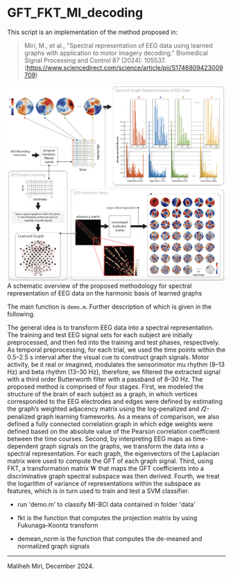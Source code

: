 # GFT_FKT_MI_decoding

 This script is an implementation of the method proposed in:
 
 > Miri, M., et al., "Spectral representation of EEG data using learned graphs with application to motor imagery decoding." Biomedical Signal Processing and Control 87 (2024): 105537.   (https://www.sciencedirect.com/science/article/pii/S1746809423009709)


![A schematic overview of the proposed methodology for spectral representation of EEG data on the harmonic basis of learned graphs](figs/overview.jpg?raw=true)
A schematic overview of the proposed methodology for spectral representation of EEG data on the harmonic basis of learned graphs

The main function is `demo.m`. Further description of which is given in the following. 

The general idea is to transform EEG data into a spectral representation. The training and test EEG signal sets for each subject are initially preprocessed, and then fed into the training and test phases, respectively. As temporal preprocessing, for each trial, we used the time points within the 0.5–2.5 s interval after the visual cue to construct graph signals. Motor activity, be it real or imagined, modulates the sensorimotor mu rhythm (8–13 Hz) and beta rhythm (13–30 Hz), therefore, we filtered the extracted signal with a third order Butterworth filter with a passband of 8–30 Hz.
The proposed method is comprised of four stages. First, we modeled the structure of the brain of each subject as a graph, in which vertices corresponded to the EEG electrodes and edges were defined by estimating the graph’s weighted adjacency matrix using the log-penalized and 𝓁2-penalized graph learning frameworks. As a means of comparison, we also defined a fully connected correlation graph in which edge weights were defined based on the absolute value of the Pearson correlation coefficient between the time courses. Second, by interpreting EEG maps as time-dependent graph signals on the graphs, we transform the data into a spectral representation. For each graph, the eigenvectors of the Laplacian matrix were used to compute the GFT of each graph signal. Third, using FKT, a transformation matrix 𝐖 that maps the GFT coefficients into a discriminative graph spectral subspace was then derived. Fourth, we treat the logarithm of variance of representations within the subspace as features, which is in turn used to train and test a SVM classifier.



- run 'demo.m' to classify MI-BCI data contained in folder 'data' 

- fkt is the function that computes the projection matrix by using Fukunaga-Koontz transform

- demean_norm is the function that computes the de-meaned and normalized graph signals 


-------------------------------------------------------------------------------------------------------------------------------------------------------
 Maliheh Miri, December 2024.

